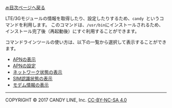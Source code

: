 [🔙目次ページへ戻る](README.md)

LTE/3Gモジュールの情報を取得したり、設定したりするため、`candy `というコマンドを利用します。 このコマンドは、`/usr/bin`にインストールされるため、インストール完了後（再起動後）にすぐ利用することができます。

コマンドラインツールの使い方は、以下の一覧から選択して表示することができます。

* [APNの表示](APNの表示.md)
* [APNの設定](APNの設定.md)
* [ネットワーク状態の表示](ネットワーク状態の表示.md)
* [SIM認識状態の表示](SIM認識状態の表示.md)
* [モデム情報の表示](モデム情報の表示.md)

---
COPYRIGHT © 2017 CANDY LINE, Inc. [CC-BY-NC-SA 4.0](https://creativecommons.org/licenses/by-nc-sa/4.0/)
